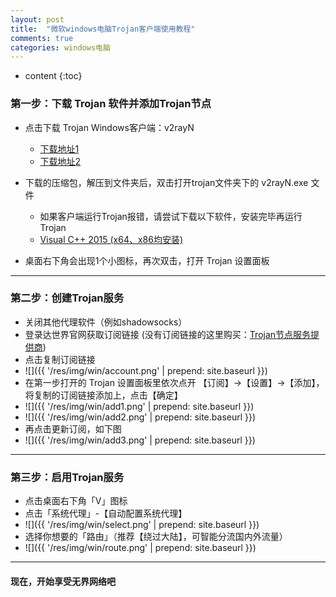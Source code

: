 ```yaml
---
layout: post
title:  "微软windows电脑Trojan客户端使用教程"
comments: true
categories: windows电脑
---
```


* content
{:toc}

### 第一步：下载 Trojan 软件并添加Trojan节点

* 点击下载 Trojan Windows客户端：v2rayN
    * <a class="downbtn" href="https://wwr.lanzoui.com/iZ2tBrms3wh" target="_blank" rel="noopener">下载地址1</a>
    * <a class="downbtn" href="https://tj-1256539025.cos.ap-hongkong.myqcloud.com/client/v2rayN-4.18.zip" target="_blank" rel="noopener">下载地址2</a>
      
* 下载的压缩包，解压到文件夹后，双击打开trojan文件夹下的 v2rayN.exe 文件
    * 如果客户端运行Trojan报错，请尝试下载以下软件，安装完毕再运行Trojan
    * <a class="downbtn" href="https://www.microsoft.com/zh-CN/download/details.aspx?id=53344" target="_blank" rel="noopener">Visual C++ 2015 (x64、x86均安装)</a>
   
* 桌面右下角会出现1个小图标，再次双击，打开 Trojan 设置面板
* * *

### 第二步：创建Trojan服务
* 关闭其他代理软件（例如shadowsocks）
* 登录达世界官网获取订阅链接  (没有订阅链接的这里购买：<a class="downbtn" href="https://us04.go2world.tk/home/ref/6360407488" target="_blank" rel="noopener">Trojan节点服务提供商</a>)
* 点击复制订阅链接
* ![]({{ '/res/img/win/account.png' | prepend: site.baseurl  }})
* 在第一步打开的 Trojan 设置面板里依次点开 【订阅】->【设置】->【添加】，将复制的订阅链接添加上，点击【确定】
* ![]({{ '/res/img/win/add1.png' | prepend: site.baseurl  }})
* ![]({{ '/res/img/win/add2.png' | prepend: site.baseurl  }})
* 再点击更新订阅，如下图
* ![]({{ '/res/img/win/add3.png' | prepend: site.baseurl  }})

*********

### 第三步：启用Trojan服务

* 点击桌面右下角「V」图标
* 点击「系统代理」-【自动配置系统代理】
* ![]({{ '/res/img/win/select.png' | prepend: site.baseurl  }})
* 选择你想要的「路由」（推荐【绕过大陆】，可智能分流国内外流量）
* ![]({{ '/res/img/win/route.png' | prepend: site.baseurl  }})

*********
####  现在，开始享受无界网络吧